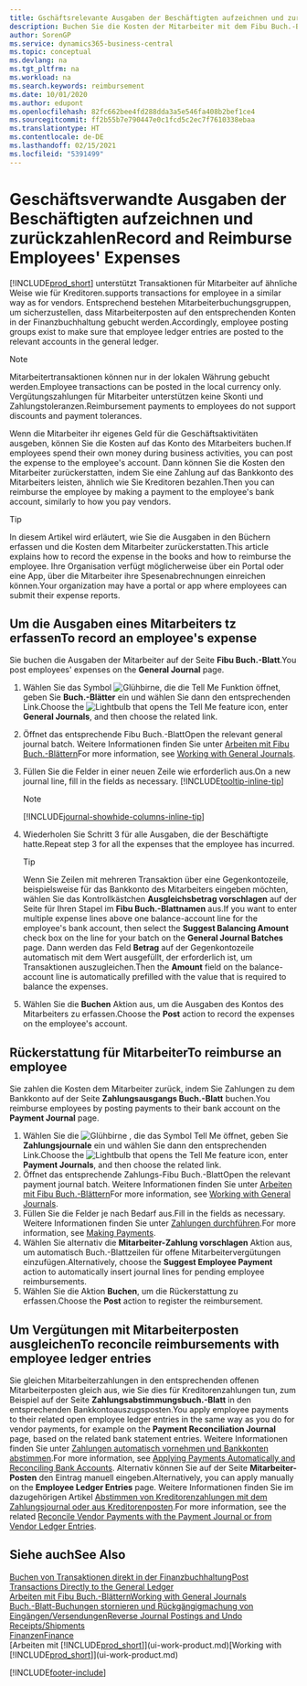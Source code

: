 ```yaml
---
title: Gschäftsrelevante Ausgaben der Beschäftigten aufzeichnen und zurückzahlen | Microsoft Docs
description: Buchen Sie die Kosten der Mitarbeiter mit dem Fibu Buch.-Blatt zu dem Konto und buchen Sie später die Zahlung an das Bankkonto des Mitarbeiters, dem die geschäftsverwandten Ausgaben zurückzuerstatten sind.
author: SorenGP
ms.service: dynamics365-business-central
ms.topic: conceptual
ms.devlang: na
ms.tgt_pltfrm: na
ms.workload: na
ms.search.keywords: reimbursement
ms.date: 10/01/2020
ms.author: edupont
ms.openlocfilehash: 82fc662bee4fd288dda3a5e546fa408b2bef1ce4
ms.sourcegitcommit: ff2b55b7e790447e0c1fcd5c2ec7f7610338ebaa
ms.translationtype: HT
ms.contentlocale: de-DE
ms.lasthandoff: 02/15/2021
ms.locfileid: "5391499"
---
```

# <a name="record-and-reimburse-employees-expenses"></a><span data-ttu-id="aad0d-103">Geschäftsverwandte Ausgaben der Beschäftigten aufzeichnen und zurückzahlen</span><span class="sxs-lookup"><span data-stu-id="aad0d-103">Record and Reimburse Employees' Expenses</span></span>

[!INCLUDE[prod_short](includes/prod_short.md)] <span data-ttu-id="aad0d-104">unterstützt Transaktionen für Mitarbeiter auf ähnliche Weise wie für Kreditoren.</span><span class="sxs-lookup"><span data-stu-id="aad0d-104">supports transactions for employee in a similar way as for vendors.</span></span> <span data-ttu-id="aad0d-105">Entsprechend bestehen Mitarbeiterbuchungsgruppen, um sicherzustellen, dass Mitarbeiterposten auf den entsprechenden Konten in der Finanzbuchhaltung gebucht werden.</span><span class="sxs-lookup"><span data-stu-id="aad0d-105">Accordingly, employee posting groups exist to make sure that employee ledger entries are posted to the relevant accounts in the general ledger.</span></span>

> [!NOTE]  
> <span data-ttu-id="aad0d-106">Mitarbeitertransaktionen können nur in der lokalen Währung gebucht werden.</span><span class="sxs-lookup"><span data-stu-id="aad0d-106">Employee transactions can be posted in the local currency only.</span></span> <span data-ttu-id="aad0d-107">Vergütungszahlungen für Mitarbeiter unterstützen keine Skonti und Zahlungstoleranzen.</span><span class="sxs-lookup"><span data-stu-id="aad0d-107">Reimbursement payments to employees do not support discounts and payment tolerances.</span></span>

<span data-ttu-id="aad0d-108">Wenn die Mitarbeiter ihr eigenes Geld für die Geschäftsaktivitäten ausgeben, können Sie die Kosten auf das Konto des Mitarbeiters buchen.</span><span class="sxs-lookup"><span data-stu-id="aad0d-108">If employees spend their own money during business activities, you can post the expense to the employee's account.</span></span> <span data-ttu-id="aad0d-109">Dann können Sie die Kosten den Mitarbeiter zurückerstatten, indem Sie eine Zahlung auf das Bankkonto des Mitarbeiters leisten, ähnlich wie Sie Kreditoren bezahlen.</span><span class="sxs-lookup"><span data-stu-id="aad0d-109">Then you can reimburse the employee by making a payment to the employee's bank account, similarly to how you pay vendors.</span></span>  

> [!TIP]
> <span data-ttu-id="aad0d-110">In diesem Artikel wird erläutert, wie Sie die Ausgaben in den Büchern erfassen und die Kosten dem Mitarbeiter zurückerstatten.</span><span class="sxs-lookup"><span data-stu-id="aad0d-110">This article explains how to record the expense in the books and how to reimburse the employee.</span></span> <span data-ttu-id="aad0d-111">Ihre Organisation verfügt möglicherweise über ein Portal oder eine App, über die Mitarbeiter ihre Spesenabrechnungen einreichen können.</span><span class="sxs-lookup"><span data-stu-id="aad0d-111">Your organization may have a portal or app where employees can submit their expense reports.</span></span>

## <a name="to-record-an-employees-expense"></a><span data-ttu-id="aad0d-112">Um die Ausgaben eines Mitarbeiters tz erfassen</span><span class="sxs-lookup"><span data-stu-id="aad0d-112">To record an employee's expense</span></span>
<span data-ttu-id="aad0d-113">Sie buchen die Ausgaben der Mitarbeiter auf der Seite **Fibu Buch.-Blatt**.</span><span class="sxs-lookup"><span data-stu-id="aad0d-113">You post employees' expenses on the **General Journal** page.</span></span>
1. <span data-ttu-id="aad0d-114">Wählen Sie das Symbol ![Glühbirne, die die Tell Me Funktion öffnet](media/ui-search/search_small.png "Was möchten Sie tun?"), geben Sie **Buch.-Blätter** ein und wählen Sie dann den entsprechenden Link.</span><span class="sxs-lookup"><span data-stu-id="aad0d-114">Choose the ![Lightbulb that opens the Tell Me feature](media/ui-search/search_small.png "Tell me what you want to do") icon, enter **General Journals**, and then choose the related link.</span></span>
2. <span data-ttu-id="aad0d-115">Öffnet das entsprechende Fibu Buch.-Blatt</span><span class="sxs-lookup"><span data-stu-id="aad0d-115">Open the relevant general journal batch.</span></span> <span data-ttu-id="aad0d-116">Weitere Informationen finden Sie unter [Arbeiten mit Fibu Buch.-Blättern](ui-work-general-journals.md)</span><span class="sxs-lookup"><span data-stu-id="aad0d-116">For more information, see [Working with General Journals](ui-work-general-journals.md).</span></span>
3. <span data-ttu-id="aad0d-117">Füllen Sie die Felder in einer neuen Zeile wie erforderlich aus.</span><span class="sxs-lookup"><span data-stu-id="aad0d-117">On a new journal line, fill in the fields as necessary.</span></span> [!INCLUDE[tooltip-inline-tip](includes/tooltip-inline-tip_md.md)]    

    > [!NOTE]
    > [!INCLUDE[journal-showhide-columns-inline-tip](includes/journal-showhide-columns-inline-tip.md)]
4. <span data-ttu-id="aad0d-118">Wiederholen Sie Schritt 3 für alle Ausgaben, die der Beschäftigte hatte.</span><span class="sxs-lookup"><span data-stu-id="aad0d-118">Repeat step 3 for all the expenses that the employee has incurred.</span></span>

    > [!TIP]  
    > <span data-ttu-id="aad0d-119">Wenn Sie Zeilen mit mehreren Transaktion über eine Gegenkontozeile, beispielsweise für das Bankkonto des Mitarbeiters eingeben möchten, wählen Sie das Kontrollkästchen **Ausgleichsbetrag vorschlagen** auf der Seite für Ihren Stapel im **Fibu Buch.-Blattnamen** aus.</span><span class="sxs-lookup"><span data-stu-id="aad0d-119">If you want to enter multiple expense lines above one balance-account line for the employee's bank account, then select the **Suggest Balancing Amount** check box on the line for your batch on the **General Journal Batches** page.</span></span> <span data-ttu-id="aad0d-120">Dann werden das Feld **Betrag** auf der Gegenkontozeile automatisch mit dem Wert ausgefüllt, der erforderlich ist, um Transaktionen auszugleichen.</span><span class="sxs-lookup"><span data-stu-id="aad0d-120">Then the **Amount** field on the balance-account line is automatically prefilled with the value that is required to balance the expenses.</span></span>
5. <span data-ttu-id="aad0d-121">Wählen Sie die **Buchen** Aktion aus, um die Ausgaben des Kontos des Mitarbeiters zu erfassen.</span><span class="sxs-lookup"><span data-stu-id="aad0d-121">Choose the **Post** action to record the expenses on the employee's account.</span></span>

## <a name="to-reimburse-an-employee"></a><span data-ttu-id="aad0d-122">Rückerstattung für Mitarbeiter</span><span class="sxs-lookup"><span data-stu-id="aad0d-122">To reimburse an employee</span></span>
<span data-ttu-id="aad0d-123">Sie zahlen die Kosten dem Mitarbeiter zurück, indem Sie Zahlungen zu dem Bankkonto auf der Seite **Zahlungsausgangs Buch.-Blatt** buchen.</span><span class="sxs-lookup"><span data-stu-id="aad0d-123">You reimburse employees by posting payments to their bank account on the **Payment Journal** page.</span></span>
1. <span data-ttu-id="aad0d-124">Wählen Sie die ![Glühbirne , die das Symbol Tell Me öffnet](media/ui-search/search_small.png "Was möchten Sie tun?"), geben Sie **Zahlungsjournale** ein und wählen Sie dann den entsprechenden Link.</span><span class="sxs-lookup"><span data-stu-id="aad0d-124">Choose the ![Lightbulb that opens the Tell Me feature](media/ui-search/search_small.png "Tell me what you want to do") icon, enter **Payment Journals**, and then choose the related link.</span></span>
2. <span data-ttu-id="aad0d-125">Öffnet das entsprechende Zahlungs-Fibu Buch.-Blatt</span><span class="sxs-lookup"><span data-stu-id="aad0d-125">Open the relevant payment journal batch.</span></span> <span data-ttu-id="aad0d-126">Weitere Informationen finden Sie unter [Arbeiten mit Fibu Buch.-Blättern](ui-work-general-journals.md)</span><span class="sxs-lookup"><span data-stu-id="aad0d-126">For more information, see [Working with General Journals](ui-work-general-journals.md).</span></span>
3. <span data-ttu-id="aad0d-127">Füllen Sie die Felder je nach Bedarf aus.</span><span class="sxs-lookup"><span data-stu-id="aad0d-127">Fill in the fields as necessary.</span></span> <span data-ttu-id="aad0d-128">Weitere Informationen finden Sie unter [Zahlungen durchführen](payables-make-payments.md).</span><span class="sxs-lookup"><span data-stu-id="aad0d-128">For more information, see [Making Payments](payables-make-payments.md).</span></span>
4. <span data-ttu-id="aad0d-129">Wählen Sie alternativ die **Mitarbeiter-Zahlung vorschlagen** Aktion aus, um automatisch Buch.-Blattzeilen für offene Mitarbeitervergütungen einzufügen.</span><span class="sxs-lookup"><span data-stu-id="aad0d-129">Alternatively, choose the **Suggest Employee Payment** action to automatically insert journal lines for pending employee reimbursements.</span></span>
5. <span data-ttu-id="aad0d-130">Wählen Sie die Aktion **Buchen**, um die Rückerstattung zu erfassen.</span><span class="sxs-lookup"><span data-stu-id="aad0d-130">Choose the **Post** action to register the reimbursement.</span></span>  

## <a name="to-reconcile-reimbursements-with-employee-ledger-entries"></a><span data-ttu-id="aad0d-131">Um Vergütungen mit Mitarbeiterposten ausgleichen</span><span class="sxs-lookup"><span data-stu-id="aad0d-131">To reconcile reimbursements with employee ledger entries</span></span>
<span data-ttu-id="aad0d-132">Sie gleichen Mitarbeiterzahlungen in den entsprechenden offenen Mitarbeiterposten gleich aus, wie Sie dies für Kreditorenzahlungen tun, zum Beispiel auf der Seite **Zahlungsabstimmungsbuch.-Blatt** in den entsprechenden Bankkontoauszugsposten.</span><span class="sxs-lookup"><span data-stu-id="aad0d-132">You apply employee payments to their related open employee ledger entries in the same way as you do for vendor payments, for example on the **Payment Reconciliation Journal** page, based on the related bank statement entries.</span></span> <span data-ttu-id="aad0d-133">Weitere Informationen finden Sie unter [Zahlungen automatisch vornehmen und Bankkonten abstimmen](receivables-apply-payments-auto-reconcile-bank-accounts.md).</span><span class="sxs-lookup"><span data-stu-id="aad0d-133">For more information, see [Applying Payments Automatically and Reconciling Bank Accounts](receivables-apply-payments-auto-reconcile-bank-accounts.md).</span></span> <span data-ttu-id="aad0d-134">Alternativ können Sie auf der Seite **Mitarbeiter-Posten** den Eintrag manuell eingeben.</span><span class="sxs-lookup"><span data-stu-id="aad0d-134">Alternatively, you can apply manually on the **Employee Ledger Entries** page.</span></span> <span data-ttu-id="aad0d-135">Weitere Informationen finden Sie im dazugehörigen Artikel [Abstimmen von Kreditorenzahlungen mit dem Zahlungsjournal oder aus Kreditorenposten](payables-how-apply-purchase-transactions-manually.md).</span><span class="sxs-lookup"><span data-stu-id="aad0d-135">For more information, see the related [Reconcile Vendor Payments with the Payment Journal or from Vendor Ledger Entries](payables-how-apply-purchase-transactions-manually.md).</span></span>  

## <a name="see-also"></a><span data-ttu-id="aad0d-136">Siehe auch</span><span class="sxs-lookup"><span data-stu-id="aad0d-136">See Also</span></span>
[<span data-ttu-id="aad0d-137">Buchen von Transaktionen direkt in der Finanzbuchhaltung</span><span class="sxs-lookup"><span data-stu-id="aad0d-137">Post Transactions Directly to the General Ledger</span></span>](finance-how-post-transactions-directly.md)  
[<span data-ttu-id="aad0d-138">Arbeiten mit Fibu Buch.-Blättern</span><span class="sxs-lookup"><span data-stu-id="aad0d-138">Working with General Journals</span></span>](ui-work-general-journals.md)  
[<span data-ttu-id="aad0d-139">Buch.-Blatt-Buchungen stornieren und Rückgängigmachung von Eingängen/Versendungen</span><span class="sxs-lookup"><span data-stu-id="aad0d-139">Reverse Journal Postings and Undo Receipts/Shipments</span></span>](finance-how-reverse-journal-posting.md)  
[<span data-ttu-id="aad0d-140">Finanzen</span><span class="sxs-lookup"><span data-stu-id="aad0d-140">Finance</span></span>](finance.md)  
<span data-ttu-id="aad0d-141">[Arbeiten mit [!INCLUDE[prod_short](includes/prod_short.md)]](ui-work-product.md)</span><span class="sxs-lookup"><span data-stu-id="aad0d-141">[Working with [!INCLUDE[prod_short](includes/prod_short.md)]](ui-work-product.md)</span></span>  


[!INCLUDE[footer-include](includes/footer-banner.md)]